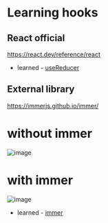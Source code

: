 # Learning hooks

## React official

https://react.dev/reference/react

- learned - [useReducer](https://github.com/youngoose/hooks/blob/main/src/reducer/person-reducer.js)

## External library

https://immerjs.github.io/immer/

# without immer

![image](https://user-images.githubusercontent.com/29807797/233988879-f16edeea-8797-48b5-9425-4c155dfe1a04.png)

# with immer

![image](https://user-images.githubusercontent.com/29807797/233989812-adfb54de-fd46-440e-b84f-eea87b7b024f.png)

- learned - [immer](https://github.com/youngoose/hooks/blob/main/src/AppMentorsImmer.jsx)
